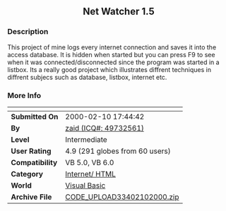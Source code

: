 ﻿<div align="center">

## Net Watcher 1\.5


</div>

### Description

This project of mine logs every internet connection and saves it into the access database. It is hidden when started but you can press F9 to see when it was connected/disconnected since the program was started in a listbox. Its a really good project which illustrates diffrent techniques in diffrent subjecs such as database, listbox, internet etc.
 
### More Info
 


<span>             |<span>
---                |---
**Submitted On**   |2000-02-10 17:44:42
**By**             |[zaid \(ICQ\#: 49732561\)](https://github.com/Planet-Source-Code/PSCIndex/blob/master/ByAuthor/zaid-icq-49732561.md)
**Level**          |Intermediate
**User Rating**    |4.9 (291 globes from 60 users)
**Compatibility**  |VB 5\.0, VB 6\.0
**Category**       |[Internet/ HTML](https://github.com/Planet-Source-Code/PSCIndex/blob/master/ByCategory/internet-html__1-34.md)
**World**          |[Visual Basic](https://github.com/Planet-Source-Code/PSCIndex/blob/master/ByWorld/visual-basic.md)
**Archive File**   |[CODE\_UPLOAD33402102000\.zip](https://github.com/Planet-Source-Code/zaid-icq-49732561-net-watcher-1-5__1-5999/archive/master.zip)








